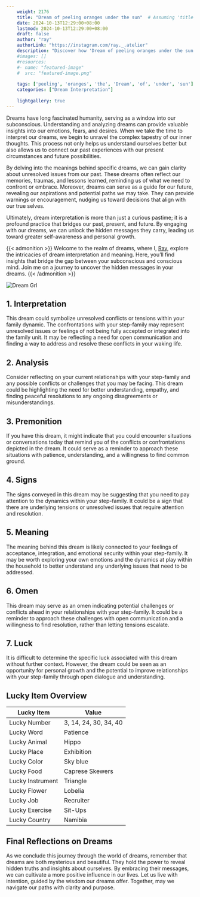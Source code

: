 ```yaml
---
    weight: 2176
    title: "Dream of peeling oranges under the sun"  # Assuming 'title' column exists
    date: 2024-10-13T12:29:00+08:00
    lastmod: 2024-10-13T12:29:00+08:00
    draft: false
    author: "ray"
    authorLink: "https://instagram.com/ray._.atelier"
    description: "Discover how 'Dream of peeling oranges under the sun' can interpret your future and uncover its significant meanings in your life."
    #images: []
    #resources:
    #- name: "featured-image"
    #  src: "featured-image.png"
    
    tags: ['peeling', 'oranges', 'the', 'Dream', 'of', 'under', 'sun']
    categories: ["Dream Interpretation"]
    
    lightgallery: true
---
```

    
Dreams have long fascinated humanity, serving as a window into our subconscious. Understanding and analyzing dreams can provide valuable insights into our emotions, fears, and desires. When we take the time to interpret our dreams, we begin to unravel the complex tapestry of our inner thoughts. This process not only helps us understand ourselves better but also allows us to connect our past experiences with our present circumstances and future possibilities.

By delving into the meanings behind specific dreams, we can gain clarity about unresolved issues from our past. These dreams often reflect our memories, traumas, and lessons learned, reminding us of what we need to confront or embrace. Moreover, dreams can serve as a guide for our future, revealing our aspirations and potential paths we may take. They can provide warnings or encouragement, nudging us toward decisions that align with our true selves.

Ultimately, dream interpretation is more than just a curious pastime; it is a profound practice that bridges our past, present, and future. By engaging with our dreams, we can unlock the hidden messages they carry, leading us toward greater self-awareness and personal growth.

{{< admonition >}}
Welcome to the realm of dreams, where I, [Ray](https://instagram.com/ray._.atelier), explore the intricacies of dream interpretation and meaning. Here, you’ll find insights that bridge the gap between your subconscious and conscious mind. Join me on a journey to uncover the hidden messages in your dreams.
{{< /admonition >}}

![Dream Grl](https://cdn.pixabay.com/photo/2017/11/02/03/35/gothic-2910057_1280.jpg "Dream Grl")

## 1. Interpretation
 This dream could symbolize unresolved conflicts or tensions within your family dynamic. The confrontations with your step-family may represent unresolved issues or feelings of not being fully accepted or integrated into the family unit. It may be reflecting a need for open communication and finding a way to address and resolve these conflicts in your waking life.

## 2. Analysis
 Consider reflecting on your current relationships with your step-family and any possible conflicts or challenges that you may be facing. This dream could be highlighting the need for better understanding, empathy, and finding peaceful resolutions to any ongoing disagreements or misunderstandings.

## 3. Premonition
 If you have this dream, it might indicate that you could encounter situations or conversations today that remind you of the conflicts or confrontations depicted in the dream. It could serve as a reminder to approach these situations with patience, understanding, and a willingness to find common ground.

## 4. Signs
 The signs conveyed in this dream may be suggesting that you need to pay attention to the dynamics within your step-family. It could be a sign that there are underlying tensions or unresolved issues that require attention and resolution.

## 5. Meaning
 The meaning behind this dream is likely connected to your feelings of acceptance, integration, and emotional security within your step-family. It may be worth exploring your own emotions and the dynamics at play within the household to better understand any underlying issues that need to be addressed.

## 6. Omen
 This dream may serve as an omen indicating potential challenges or conflicts ahead in your relationships with your step-family. It could be a reminder to approach these challenges with open communication and a willingness to find resolution, rather than letting tensions escalate.

## 7. Luck
 It is difficult to determine the specific luck associated with this dream without further context. However, the dream could be seen as an opportunity for personal growth and the potential to improve relationships with your step-family through open dialogue and understanding.

## Lucky Item Overview
| Lucky Item          | Value              |
|---------------|--------------------|
| Lucky Number        | 3, 14, 24, 30, 34, 40  |
| Lucky Word          | Patience |
| Lucky Animal        | Hippo |
| Lucky Place         | Exhibition     |
| Lucky Color         | Sky blue     |
| Lucky Food          | Caprese Skewers      |
| Lucky Instrument    | Triangle |
| Lucky Flower        | Lobelia    |
| Lucky Job           | Recruiter       |
| Lucky Exercise      | Sit-Ups  |
| Lucky Country       | Namibia    |


##  Final Reflections on Dreams

As we conclude this journey through the world of dreams, remember that dreams are both mysterious and beautiful. They hold the power to reveal hidden truths and insights about ourselves. By embracing their messages, we can cultivate a more positive influence in our lives. Let us live with intention, guided by the wisdom our dreams offer. Together, may we navigate our paths with clarity and purpose.
